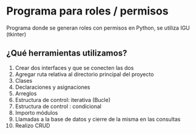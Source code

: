 # Programa para roles / permisos
Programa donde se generan roles con permisos en Python, se utiliza IGU (tkinter)

## ¿Qué herramientas utilizamos?

 1. Crear dos interfaces y que se conecten  las dos 
 2. Agregar ruta relativa al directorio principal del proyecto
 3. Clases
 4. Declaraciones y asignaciones
 5. Arreglos
 6. Estructura de control: iterativa (Bucle)
 7. Estructura de control : condicional
 8. Importo módulos
 9. Llamadas a la base de datos y cierre de la misma en las consultas
 10. Realizo CRUD
